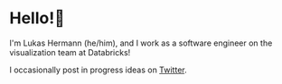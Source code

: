 # Hello!🌟
I'm Lukas Hermann (he/him), and I work as a software engineer on the visualization team at Databricks!

I occasionally post in progress ideas on [Twitter](https://twitter.com/lukashermann_).
